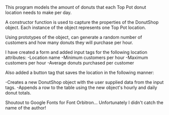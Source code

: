 This program models the amount of donuts that each Top Pot donut location needs to make per day.

A constructor function is used to capture the properties of the DonutShop object. Each instance of the object represents one Top Pot location.

Using prototypes of the object, can generate a random number of customers and how many donuts they will purchase per hour.

I have created a form and added input tags for the following location attributes:
 -Location name
 -Minimum customers per hour
 -Maximum customers per hour
 -Average donuts purchased per customer

Also added a button tag that saves the location in the following manner:

 -Creates a new DonutShop object with the user supplied data from the input tags.
 -Appends a row to the table using the new object's hourly and daily donut totals.

Shoutout to Google Fonts for Font Orbitron...
Unfortunately I didn't catch the name of the author!


